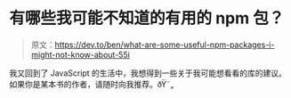 # 有哪些我可能不知道的有用的 npm 包？

> 原文：<https://dev.to/ben/what-are-some-useful-npm-packages-i-might-not-know-about-55i>

我又回到了 JavaScript 的生活中，我想得到一些关于我可能想看看的库的建议。如果你是某本书的作者，请随时向我推荐。ðŸ˜„